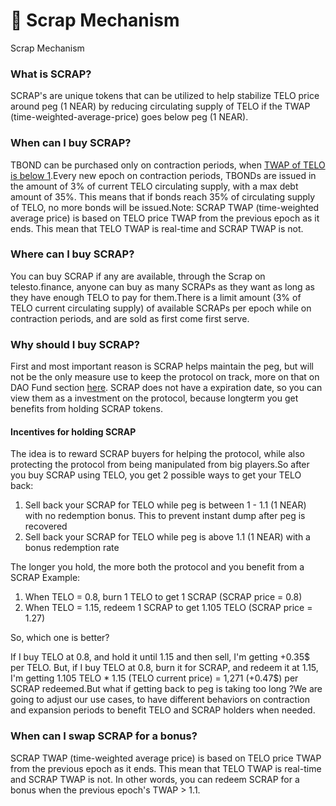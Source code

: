 # 🔧 Scrap Mechanism

Scrap Mechanism

### What is SCRAP? <a href="#what-are-tbond-bonds" id="what-are-tbond-bonds"></a>

SCRAP's are unique tokens that can be utilized to help stabilize TELO price around peg (1 NEAR) by reducing circulating supply of TELO if the TWAP (time-weighted-average-price) goes below peg (1 NEAR).

### When can I buy SCRAP? <a href="#when-can-i-buy-tbond-bonds" id="when-can-i-buy-tbond-bonds"></a>

TBOND can be purchased only on contraction periods, when [TWAP of TELO is below 1](https://docs.tomb.finance/faq-1#1-when-can-i-swap-usdtomb-for-usdtbond).Every new epoch on contraction periods, TBONDs are issued in the amount of 3% of current TELO circulating supply, with a max debt amount of 35%. This means that if bonds reach 35% of circulating supply of TELO, no more bonds will be issued.Note: SCRAP TWAP (time-weighted average price) is based on TELO price TWAP from the previous epoch as it ends. This mean that TELO TWAP is real-time and SCRAP TWAP is not.

### Where can I buy SCRAP? <a href="#where-can-i-buy-tbond-bonds" id="where-can-i-buy-tbond-bonds"></a>

You can buy SCRAP if any are available, through the Scrap on telesto.finance, anyone can buy as many SCRAPs as they want as long as they have enough TELO to pay for them.There is a limit amount (3% of TELO current circulating supply) of available SCRAPs per epoch while on contraction periods, and are sold as first come first serve.

### Why should I buy SCRAP? <a href="#why-should-i-buy-tbond-bonds" id="why-should-i-buy-tbond-bonds"></a>

First and most important reason is SCRAP helps maintain the peg, but will not be the only measure use to keep the protocol on track, more on that on DAO Fund section [here](https://docs.tomb.finance/protocol/dao-fund). SCRAP does not have a expiration date, so you can view them as a investment on the protocol, because longterm you get benefits from holding SCRAP tokens.

#### Incentives for holding SCRAP <a href="#incentives-for-holding-tbond" id="incentives-for-holding-tbond"></a>

The idea is to reward SCRAP buyers for helping the protocol, while also protecting the protocol from being manipulated from big players.So after you buy SCRAP using TELO, you get 2 possible ways to get your TELO back:

1. Sell back your SCRAP for TELO while peg is between 1 - 1.1 (1 NEAR) with no redemption bonus. This to prevent instant dump after peg is recovered
2. Sell back your SCRAP for TELO while peg is above 1.1 (1 NEAR) with a bonus redemption rate

The longer you hold, the more both the protocol and you benefit from a SCRAP Example:

1. When TELO = 0.8, burn 1 TELO to get 1 SCRAP (SCRAP price = 0.8)
2. When TELO = 1.15, redeem 1 SCRAP to get 1.105 TELO (SCRAP price = 1.27)

So, which one is better?

If I buy TELO at 0.8, and hold it until 1.15 and then sell, I'm getting +0.35$ per TELO. But, if I buy TELO at 0.8, burn it for SCRAP, and redeem it at 1.15, I'm getting 1.105 TELO \* 1.15 (TELO current price) = 1,271 (+0.47$) per SCRAP redeemed.But what if getting back to peg is taking too long ?We are going to adjust our use cases, to have different behaviors on contraction and expansion periods to benefit TELO and SCRAP holders when needed.

### When can I swap SCRAP for a bonus? <a href="#when-can-i-swap-tbond-for-a-bonus" id="when-can-i-swap-tbond-for-a-bonus"></a>

SCRAP TWAP (time-weighted average price) is based on TELO price TWAP from the previous epoch as it ends. This mean that TELO TWAP is real-time and SCRAP TWAP is not. In other words, you can redeem SCRAP for a bonus when the previous epoch's TWAP > 1.1.

